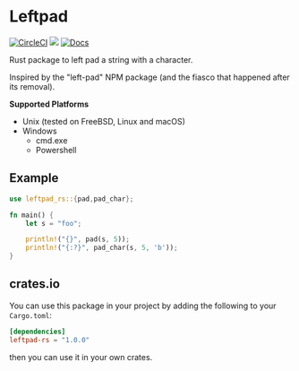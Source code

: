# Leftpad

[![CircleCI](https://circleci.com/gh/keltia/leftpad-rs/tree/main.svg?style=shield)](https://circleci.com/gh/keltia/leftpad-rs/tree/main)
[![](https://img.shields.io/crates/v/leftpad-rs.svg)](https://crates.io/crates/leftpad-rs)
[![Docs](https://docs.rs/leftpad-rs/badge.svg)](https://docs.rs/leftpad-rs)

Rust package to left pad a string with a character.

Inspired by the "left-pad" NPM package (and the fiasco that happened after its removal).

**Supported Platforms**
* Unix (tested on FreeBSD, Linux and macOS)
* Windows
    * cmd.exe
    * Powershell

## Example
``` rust
use leftpad_rs::{pad,pad_char};

fn main() {
    let s = "foo";

    println!("{}", pad(s, 5));
    println!("{:?}", pad_char(s, 5, 'b'));
}
```
## crates.io
You can use this package in your project by adding the following
to your `Cargo.toml`:

``` toml
[dependencies]
leftpad-rs = "1.0.0"
```
then you can use it in your own crates.

